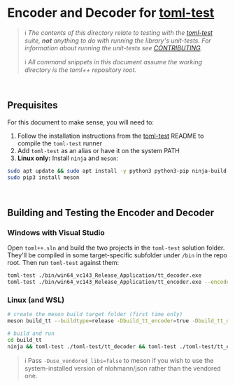 # Encoder and Decoder for [toml-test]

> ℹ&#xFE0F; _The contents of this directory relate to testing with the [toml-test] suite, **not** anything to do with running the library's unit-tests.
> For information about running the unit-tests see [CONTRIBUTING](../CONTRIBUTING.md)._
>
> ℹ&#xFE0F; _All command snippets in this document assume the working directory is the toml++ repository root._

<br>

## Prequisites
For this document to make sense, you will need to:
1. Follow the installation instructions from the [toml-test] README to compile the `toml-test` runner
2. Add `toml-test` as an alias or have it on the system PATH
3. **Linux only:** Install `ninja` and `meson`:
```bash
sudo apt update && sudo apt install -y python3 python3-pip ninja-build
sudo pip3 install meson
```

<br>

## Building and Testing the Encoder and Decoder

### Windows with Visual Studio
Open `toml++.sln` and build the two projects in the `toml-test` solution folder. They'll be compiled in some target-specific subfolder under `/bin` in the repo root. Then run `toml-test` against them:
```bash
toml-test ./bin/win64_vc143_Release_Application/tt_decoder.exe
toml-test ./bin/win64_vc143_Release_Application/tt_encoder.exe --encoder
```

### Linux (and WSL)
```bash
# create the meson build target folder (first time only)
meson build_tt --buildtype=release -Dbuild_tt_encoder=true -Dbuild_tt_decoder=true -Dgenerate_cmake_config=false

# build and run
cd build_tt
ninja && toml-test ./toml-test/tt_decoder && toml-test ./toml-test/tt_encoder --encoder
```

> ℹ&#xFE0F; Pass `-Duse_vendored_libs=false` to meson if you wish to use the system-installed version
of nlohmann/json rather than the vendored one.



[toml-test]: https://github.com/BurntSushi/toml-test
[CONTRIBUTING]: ../CONTRIBUTING.md
[meson]: https://mesonbuild.com/

